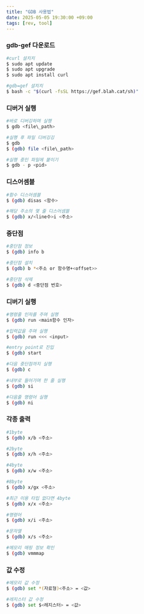 ```yaml
---
title: "GDB 사용법"
date: 2025-05-05 19:30:00 +09:00
tags: [rev, tool]
---
```


### gdb-gef 다운로드
``` bash
#curl 설치치
$ sudo apt update
$ sudo apt upgrade
$ sudo apt install curl

#gdb=gef 설치치
$ bash -c "$(curl -fsSL https://gef.blah.cat/sh)"
```

### 디버거 실행
``` bash
#바로 디버깅하며 실행
$ gdb <file\_path>

#실행 후 파일 디버깅깅
$ gdb
$ (gdb) file <file\_path>

#실행 중인 파일에 붙이기
$ gdb - p <pid>
```

### 디스어셈블
``` bash
#함수 디스어셈블
$ (gdb) disas <함수>

#해당 주소의 몇 줄 디스어셈블
$ (gdb) x/<line수>i <주소>
```

### 중단점
``` bash
#중단점 정보
$ (gdb) info b

#중단점 설치
$ (gdb) b *<주소 or 함수명+<offset>>

#중단점 삭제
$ (gdb) d <중단점 번호>
```

### 디버기 실행
``` bash
#명령줄 인자를 주며 실행
$ (gdb) run <main함수 인자>

#입력값을 주며 실행
$ (gdb) run <<< <input>

#entry point로 진입
$ (gdb) start

#다음 중단점까지 실행
$ (gdb) c

#내부로 들어가며 한 줄 실행
$ (gdb) si

#다음줄 명령어 실행
$ (gdb) ni
```

### 각종 출력
```bash
#1byte
$ (gdb) x/b <주소>

#2byte
$ (gdb) x/h <주소>

#4byte
$ (gdb) x/w <주소>

#8byte
$ (gdb) x/gx <주소>

#최근 이용 타입 없다면 4byte
$ (gdb) x/x <주소>

#명령어
$ (gdb) x/i <주소>

#문자열
$ (gdb) x/s <주소>

#메모리 매핑 정보 확인
$ (gdb) vmmmap
```

### 값 수정
```bash 
#메모리 값 수정
$ (gdb) set *(자료형)<주소> = <값>

#레지스터 값 수정
$ (gdb) set $<레지스터> = <값>
```
